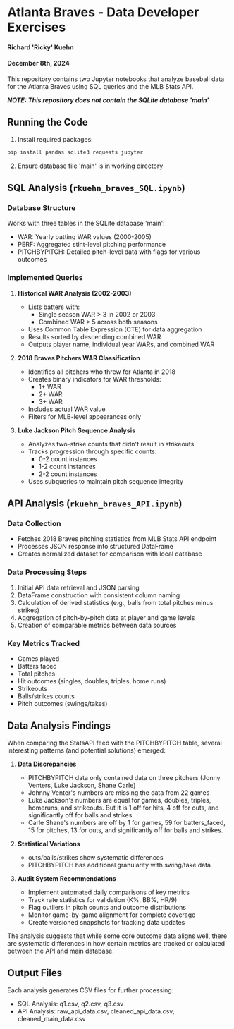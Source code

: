 # Atlanta Braves - Data Developer Exercises
#### Richard 'Ricky' Kuehn
#### December 8th, 2024

This repository contains two Jupyter notebooks that analyze baseball data for the Atlanta Braves using SQL queries and the MLB Stats API.

***NOTE: This repository does not contain the SQLite database 'main'***

## Running the Code

1. Install required packages:
```bash
pip install pandas sqlite3 requests jupyter
```

2. Ensure database file 'main' is in working directory

## SQL Analysis (`rkuehn_braves_SQL.ipynb`)

### Database Structure
Works with three tables in the SQLite database 'main':
- WAR: Yearly batting WAR values (2000-2005)
- PERF: Aggregated stint-level pitching performance
- PITCHBYPITCH: Detailed pitch-level data with flags for various outcomes

### Implemented Queries

1. **Historical WAR Analysis (2002-2003)**
   - Lists batters with:
     - Single season WAR > 3 in 2002 or 2003
     - Combined WAR > 5 across both seasons
   - Uses Common Table Expression (CTE) for data aggregation
   - Results sorted by descending combined WAR
   - Outputs player name, individual year WARs, and combined WAR

2. **2018 Braves Pitchers WAR Classification**
   - Identifies all pitchers who threw for Atlanta in 2018
   - Creates binary indicators for WAR thresholds:
     - 1+ WAR
     - 2+ WAR
     - 3+ WAR
   - Includes actual WAR value
   - Filters for MLB-level appearances only

3. **Luke Jackson Pitch Sequence Analysis**
   - Analyzes two-strike counts that didn't result in strikeouts
   - Tracks progression through specific counts:
     - 0-2 count instances
     - 1-2 count instances
     - 2-2 count instances
   - Uses subqueries to maintain pitch sequence integrity

## API Analysis (`rkuehn_braves_API.ipynb`)

### Data Collection
- Fetches 2018 Braves pitching statistics from MLB Stats API endpoint
- Processes JSON response into structured DataFrame
- Creates normalized dataset for comparison with local database

### Data Processing Steps
1. Initial API data retrieval and JSON parsing
2. DataFrame construction with consistent column naming
3. Calculation of derived statistics (e.g., balls from total pitches minus strikes)
4. Aggregation of pitch-by-pitch data at player and game levels
5. Creation of comparable metrics between data sources

### Key Metrics Tracked
- Games played
- Batters faced
- Total pitches
- Hit outcomes (singles, doubles, triples, home runs)
- Strikeouts
- Balls/strikes counts
- Pitch outcomes (swings/takes)

## Data Analysis Findings

When comparing the StatsAPI feed with the PITCHBYPITCH table, several interesting patterns (and potential solutions) emerged:

1. **Data Discrepancies**
   - PITCHBYPITCH data only contained data on three pitchers (Jonny Venters, Luke Jackson, Shane Carle)
   - Johnny Venter's numbers are missing the data from 22 games
   - Luke Jackson's numbers are equal for games, doubles, triples, homeruns, and strikeouts. But it is 1 off for hits, 4 off for outs, and significantly off for balls and strikes
   - Carle Shane's numbers are off by 1 for games, 59 for batters_faced, 15 for pitches, 13 for outs, and significantly off for balls and strikes.

2. **Statistical Variations**
   - outs/balls/strikes show systematic differences
   - PITCHBYPITCH has additional granularity with swing/take data

3. **Audit System Recommendations**
   - Implement automated daily comparisons of key metrics
   - Track rate statistics for validation (K%, BB%, HR/9)
   - Flag outliers in pitch counts and outcome distributions
   - Monitor game-by-game alignment for complete coverage
   - Create versioned snapshots for tracking data updates

The analysis suggests that while some core outcome data aligns well, there are systematic differences in how certain metrics are tracked or calculated between the API and main database.

## Output Files

Each analysis generates CSV files for further processing:
- SQL Analysis: q1.csv, q2.csv, q3.csv
- API Analysis: raw_api_data.csv, cleaned_api_data.csv, cleaned_main_data.csv
